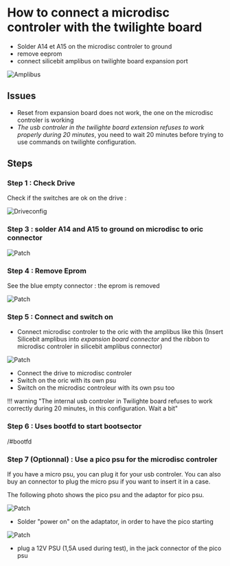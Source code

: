 # How to connect a microdisc controler with the twilighte board

* Solder A14 et A15 on the microdisc controler to ground
* remove eeprom
* connect silicebit amplibus on twilighte board expansion port

![Amplibus](./img/amplibus_silicebit.jpg)

## Issues

* Reset from expansion board does not work, the one on the microdisc controler is working
* *The usb controler in the twilighte board extension refuses to work properly during 20 minutes*, you need to wait 20 minutes before trying to use commands on twilighte configuration.

## Steps

### Step 1 : Check Drive

Check if the switches are ok on the drive :

![Driveconfig](./img/floppy_drive_config.jpg)

### Step 3 : solder A14 and A15 to ground on microdisc to oric connector

![Patch](./img/microdisc_A14_A15.jpg)

### Step 4 : Remove Eprom

See the blue empty connector : the eprom is removed

![Patch](./img/microdisc_controler.jpg)

### Step 5 : Connect and switch on

* Connect microdisc controler to the oric with the amplibus like this (Insert Silicebit amplibus into *expansion board connector* and the ribbon to microdisc controler in silicebit amplibus connector)

![Patch](./img/amplibus_microdisc.jpg)

* Connect the drive to microdisc controler
* Switch on the oric with its own psu
* Switch on the microdisc controleur with its own psu too

!!! warning "The internal usb controler in Twilighte board refuses to work correctly during 20 minutes, in this configuration. Wait a bit"

### Step 6 : Uses bootfd to start bootsector

/#bootfd

### Step 7 (Optionnal) : Use a pico psu for the microdisc controler

If you have a micro psu, you can plug it for your usb controler. You can also buy an connector to plug the micro psu if you want to insert it in a case.

The following photo shows the pico psu and the adaptor for pico psu.

![Patch](./img/micro_psu.jpg)

* Solder "power on" on the adaptator, in order to have the pico starting

![Patch](./img/micro_psu_patch.jpg)

* plug a 12V PSU (1,5A used during test), in the jack connector of the pico psu
